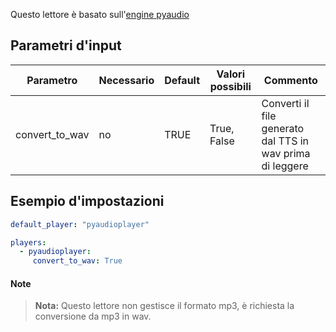 Questo lettore è basato sull'[engine pyaudio](https://people.csail.mit.edu/hubert/pyaudio/)

## Parametri d'input

| Parametro      |Necessario| Default |Valori possibili| Commento                                                  |
|----------------|----------|---------|----------------|-----------------------------------------------------------|
| convert_to_wav | no       | TRUE    | True, False    | Converti il ​​file generato dal TTS in wav prima di leggere |


## Esempio d'impostazioni

```yaml
default_player: "pyaudioplayer"

players:
  - pyaudioplayer:
     convert_to_wav: True
```


#### Note

>**Nota:** Questo lettore non gestisce il formato mp3, è richiesta la conversione da mp3 in wav.
